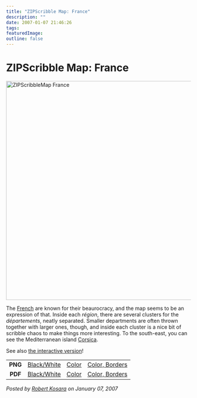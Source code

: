 ```yaml
---
title: "ZIPScribble Map: France"
description: ""
date: 2007-01-07 21:46:26
tags: 
featuredImage: 
outline: false
---
```


# ZIPScribble Map: France

<a href="http://eagereyes.org/media/attachments/ZIPScribbleMaps/ZIPScribbleMap-France-color-borders.png" target="_blank" rel="slb_off"><img class="aligncenter" title="ZIPScribbleMap France" src="http://eagereyes.org/media/attachments/ZIPScribbleMap-France-color-borders-thumb.jpg" alt="ZIPScribbleMap France" width="600" height="597" border="0" /></a>

The <a href="http://en.wikipedia.org/wiki/France">French</a> are known for their beaurocracy, and the map seems to be an expression of that. Inside each <em>région</em>, there are several clusters for the <em>départements</em>, neatly separated. Smaller departments are often thrown together with larger ones, though, and inside each cluster is a nice bit of scribble chaos to make things more interesting. To the south-east, you can see the Mediterranean island <a href="http://en.wikipedia.org/wiki/Corsica">Corsica</a>.

See also <a href="http://eagereyes.org/zipscribble-maps/interactive-zipscribble-map#FR">the interactive version</a>!

<table width="60%" border="0" align="center">
<tbody>
<tr>
<td align="center"><strong>PNG</strong></td>
<td align="center"><a href="http://eagereyes.org/media/attachments/ZIPScribbleMaps/ZIPScribbleMap-France.png" target="_blank" rel="slb_off">Black/White</a></td>
<td align="center"><a href="http://eagereyes.org/media/attachments/ZIPScribbleMaps/ZIPScribbleMap-France-color.png" target="_blank" rel="slb_off">Color</a></td>
<td align="center"><a href="http://eagereyes.org/media/attachments/ZIPScribbleMaps/ZIPScribbleMap-France-color-borders.png" target="_blank" rel="slb_off">Color, Borders</a></td>
</tr>
<tr>
<td align="center"><strong>PDF</strong></td>
<td align="center"><a href="http://eagereyes.org/media/attachments/ZIPScribbleMaps/ZIPScribbleMap-France.pdf" target="_blank">Black/White</a></td>
<td align="center"><a href="http://eagereyes.org/media/attachments/ZIPScribbleMaps/ZIPScribbleMap-France-color.pdf" target="_blank">Color</a></td>
<td align="center"><a href="http://eagereyes.org/media/attachments/ZIPScribbleMaps/ZIPScribbleMap-France-color-borders.pdf" target="_blank">Color, Borders</a></td>
</tr>
</tbody>
</table>


_Posted by <a href="/about">Robert Kosara</a> on January 07, 2007_


